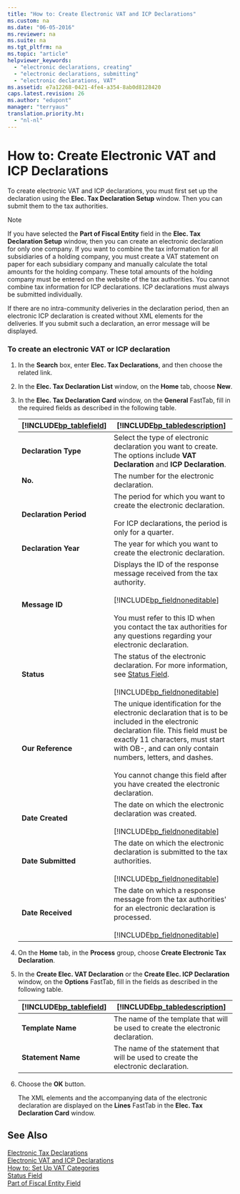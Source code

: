 ```yaml
---
title: "How to: Create Electronic VAT and ICP Declarations"
ms.custom: na
ms.date: "06-05-2016"
ms.reviewer: na
ms.suite: na
ms.tgt_pltfrm: na
ms.topic: "article"
helpviewer_keywords: 
  - "electronic declarations, creating"
  - "electronic declarations, submitting"
  - "electronic declarations, VAT"
ms.assetid: e7a12268-0421-4fe4-a354-8ab0d8128420
caps.latest.revision: 26
ms.author: "edupont"
manager: "terryaus"
translation.priority.ht: 
  - "nl-nl"
---
```

# How to: Create Electronic VAT and ICP Declarations
To create electronic VAT and ICP declarations, you must first set up the declaration using the **Elec. Tax Declaration Setup** window. Then you can submit them to the tax authorities.  
  
> [!NOTE]  
>  If you have selected the **Part of Fiscal Entity** field in the **Elec. Tax Declaration Setup** window, then you can create an electronic declaration for only one company. If you want to combine the tax information for all subsidiaries of a holding company, you must create a VAT statement on paper for each subsidiary company and manually calculate the total amounts for the holding company. These total amounts of the holding company must be entered on the website of the tax authorities. You cannot combine tax information for ICP declarations. ICP declarations must always be submitted individually.  
  
 If there are no intra\-community deliveries in the declaration period, then an electronic ICP declaration is created without XML elements for the deliveries. If you submit such a declaration, an error message will be displayed.  
  
### To create an electronic VAT or ICP declaration  
  
1.  In the **Search** box, enter **Elec. Tax Declarations**, and then choose the related link.  
  
2.  In the **Elec. Tax Declaration List** window, on the **Home** tab, choose **New**.  
  
3.  In the **Elec. Tax Declaration Card** window, on the **General** FastTab, fill in the required fields as described in the following table.  
  
    |[!INCLUDE[bp_tablefield](../../ApplicationDesign/includes/bp_tablefield_md.md)]|[!INCLUDE[bp_tabledescription](../../ApplicationDesign/includes/bp_tabledescription_md.md)]|  
    |---------------------------------|---------------------------------------|  
    |**Declaration Type**|Select the type of electronic declaration you want to create. The options include **VAT Declaration** and **ICP Declaration**.|  
    |**No.**|The number for the electronic declaration.|  
    |**Declaration Period**|The period for which you want to create the electronic declaration.<br /><br /> For ICP declarations, the period is only for a quarter.|  
    |**Declaration Year**|The year for which you want to create the electronic declaration.|  
    |**Message ID**|Displays the ID of the response message received from the tax authority.<br /><br /> [!INCLUDE[bp_fieldnoneditable](../../Finance/includes/bp_fieldnoneditable_md.md)]<br /><br /> You must refer to this ID when you contact the tax authorities for any questions regarding your electronic declaration.|  
    |**Status**|The status of the electronic declaration. For more information, see [Status Field](../../LocalFunctionalityForMicrosoftDynamicsNav2016/Netherlands/-$-t_11409_10-status-field-$-.md).<br /><br /> [!INCLUDE[bp_fieldnoneditable](../../Finance/includes/bp_fieldnoneditable_md.md)]|  
    |**Our Reference**|The unique identification for the electronic declaration that is to be included in the electronic declaration file. This field must be exactly 11 characters, must start with OB\-, and can only contain numbers, letters, and dashes.<br /><br /> You cannot change this field after you have created the electronic declaration.|  
    |**Date Created**|The date on which the electronic declaration was created.<br /><br /> [!INCLUDE[bp_fieldnoneditable](../../Finance/includes/bp_fieldnoneditable_md.md)]|  
    |**Date Submitted**|The date on which the electronic declaration is submitted to the tax authorities.<br /><br /> [!INCLUDE[bp_fieldnoneditable](../../Finance/includes/bp_fieldnoneditable_md.md)]|  
    |**Date Received**|The date on which a response message from the tax authorities' for an electronic declaration is processed.<br /><br /> [!INCLUDE[bp_fieldnoneditable](../../Finance/includes/bp_fieldnoneditable_md.md)]|  
  
4.  On the **Home** tab, in the **Process** group, choose **Create Electronic Tax Declaration**.  
  
5.  In the **Create Elec. VAT Declaration** or the **Create Elec. ICP Declaration** window, on the **Options** FastTab, fill in the fields as described in the following table.  
  
    |[!INCLUDE[bp_tablefield](../../ApplicationDesign/includes/bp_tablefield_md.md)]|[!INCLUDE[bp_tabledescription](../../ApplicationDesign/includes/bp_tabledescription_md.md)]|  
    |---------------------------------|---------------------------------------|  
    |**Template Name**|The name of the template that will be used to create the electronic declaration.|  
    |**Statement Name**|The name of the statement that will be used to create the electronic declaration.|  
  
6.  Choose the **OK** button.  
  
     The XML elements and the accompanying data of the electronic declaration are displayed on the **Lines** FastTab in the **Elec. Tax Declaration Card** window.  
  
## See Also  
 [Electronic Tax Declarations](../../LocalFunctionalityForMicrosoftDynamicsNav2016/Netherlands/electronic-tax-declarations.md)   
 [Electronic VAT and ICP Declarations](../../LocalFunctionalityForMicrosoftDynamicsNav2016/Netherlands/electronic-vat-and-icp-declarations.md)   
 [How to: Set Up VAT Categories](../../LocalFunctionalityForMicrosoftDynamicsNav2016/Netherlands/how-to-set-up-vat-categories.md)   
 [Status Field](../../LocalFunctionalityForMicrosoftDynamicsNav2016/Netherlands/-$-t_11409_10-status-field-$-.md)   
 [Part of Fiscal Entity Field](../../LocalFunctionalityForMicrosoftDynamicsNav2016/Netherlands/-$-t_11408_230-part-of-fiscal-entity-field-$-.md)
